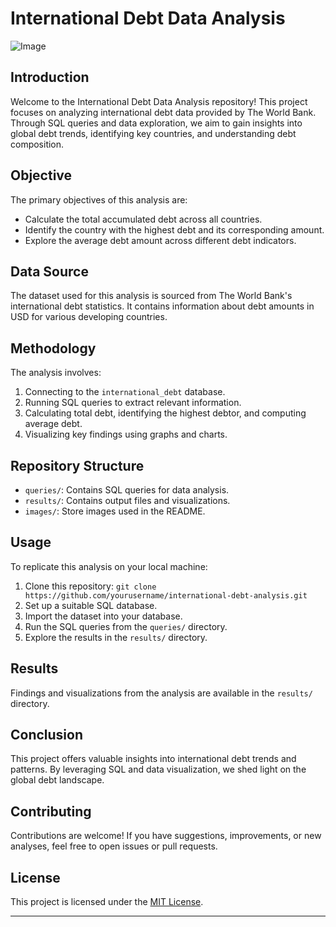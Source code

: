 # International Debt Data Analysis

![Image](https://www.google.com/url?sa=i&url=https%3A%2F%2Fwww.investopedia.com%2Fterms%2Fw%2Fworldbank.asp&psig=AOvVaw1Y-deFYdPY_ry0mQnsVlzm&ust=1692552131851000&source=images&cd=vfe&opi=89978449&ved=0CBAQjRxqFwoTCMiqzpae6YADFQAAAAAdAAAAABAQ)


## Introduction

Welcome to the International Debt Data Analysis repository! This project focuses on analyzing international debt data provided by The World Bank. Through SQL queries and data exploration, we aim to gain insights into global debt trends, identifying key countries, and understanding debt composition.

## Objective

The primary objectives of this analysis are:
- Calculate the total accumulated debt across all countries.
- Identify the country with the highest debt and its corresponding amount.
- Explore the average debt amount across different debt indicators.

## Data Source

The dataset used for this analysis is sourced from The World Bank's international debt statistics. It contains information about debt amounts in USD for various developing countries.

## Methodology

The analysis involves:
1. Connecting to the `international_debt` database.
2. Running SQL queries to extract relevant information.
3. Calculating total debt, identifying the highest debtor, and computing average debt.
4. Visualizing key findings using graphs and charts.

## Repository Structure

- `queries/`: Contains SQL queries for data analysis.
- `results/`: Contains output files and visualizations.
- `images/`: Store images used in the README.

## Usage

To replicate this analysis on your local machine:
1. Clone this repository: `git clone https://github.com/yourusername/international-debt-analysis.git`
2. Set up a suitable SQL database.
3. Import the dataset into your database.
4. Run the SQL queries from the `queries/` directory.
5. Explore the results in the `results/` directory.

## Results

Findings and visualizations from the analysis are available in the `results/` directory.

## Conclusion

This project offers valuable insights into international debt trends and patterns. By leveraging SQL and data visualization, we shed light on the global debt landscape.

## Contributing

Contributions are welcome! If you have suggestions, improvements, or new analyses, feel free to open issues or pull requests.

## License

This project is licensed under the [MIT License](LICENSE).

---


